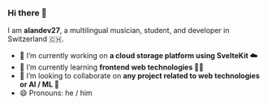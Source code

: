 ### Hi there 👋


I am **alandev27**, a multilingual musician, student, and developer in Switzerland 🇨🇭.

- 🔭 I’m currently working on **a cloud storage platform using SvelteKit ☁️**
- 🌱 I’m currently learning **frontend web technologies 🧑‍💻**
- 👯 I’m looking to collaborate on **any project related to web technologies or AI / ML 🤖**
- 😄 Pronouns: he / him


